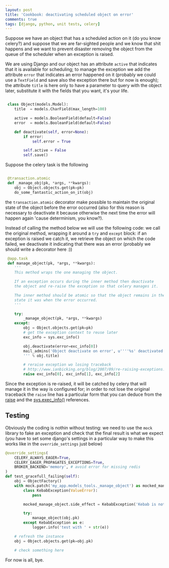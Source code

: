 ```yaml
---
layout: post
title: 'Cookbook: deactivating scheduled object on error'
comments: true
tags: [django, python, unit tests, celery]
---
```

Suppose we have an object that has a scheduled action on it (do you know celery?)
and suppose that we are far-sighted people and we know that shit happens and we 
want to prevent disaster removing the object from the queue of the scheduler when
an exception is raised.

We are using Django and our object has an attribute ``active`` that indicates
that it is available for scheduling; to manage the exception we add the attribute ``error`` that indicates an error happened on it (probably we could use a ``TextField`` and save also the
exception there but for now is enough); the attribute ``title`` is
here only to have a parameter
to query with the object later, substitute it with the fields that you want, it's
your life.

```python

 class Object(models.Model):
    title  = models.CharField(max_length=100)

    active = models.BooleanField(default=False)
    error  = models.BooleanField(default=False)

    def deactivate(self, error=None):
        if error:
            self.error = True

        self.active = False
        self.save()
```

Suppose the celery task is the following

```python

 @transaction.atomic
 def _manage_obj(pk, *args, **kwargs):
    obj = Object.objects.get(pk=pk)
    do_some_fantastic_action_on_it(obj)
```

the ``transaction.atomic`` decorator make possible to maintain the original state
of the object before the error occurred (also for this reason is necessary to deactivate
it because otherwise the next time the error will happen again 'cause determinism, you know?).

Instead of calling the method below we will use the following code: we call
the original method, wrapping it around a ``try`` and ``except`` block: if an
exception is raised we catch it, we retrieve the object on which the code failed,
we deactivate it indicating that there was an error (probably we should write a decorator here :))

```python
 @app.task
 def manage_object(pk, *args, **kwargs):
    '''
    This method wraps the one managing the object.

    If an exception occurs during the inner method then deactivate
    the object and re-raise the exception so that celery manages it.

    The inner method should be atomic so that the object remains in the
    state it was when the error occurred.
    '''

    try:
        _manage_object(pk, *args, **kwargs)
    except:
        obj = Object.objects.get(pk=pk)
        # get the exception context to reuse later
        exc_info = sys.exc_info()

        obj.deactivate(error=exc_info[0])
        mail_admins('Object deactivate on error', u''''%s' deactivated bc an error occurred.
        ''' % obj.title)

        # reraise exception wo losing traceback
        # http://www.ianbicking.org/blog/2007/09/re-raising-exceptions.html
        raise exc_info[0], exc_info[1], exc_info[2]
```

Since the exception is re-raised, it will be catched by celery that will manage it
in the way is configured for; in order to not lose the original traceback the ``raise``
line has a particular form that you can deduce from the [raise](https://docs.python.org/2.7/reference/simple_stmts.html#raise)
and the [sys.exec_info()](https://docs.python.org/2.7/library/sys.html#sys.exc_info>) references.

## Testing

Obviously the coding is nothin without testing: we need to use the ``mock`` library
to fake an exception and check that the final result is what we expect (you have to
set some django's settings in a particular way to make this works like in the
``override_settings`` just below)

```python
@override_settings(
    CELERY_ALWAYS_EAGER=True,
    CELERY_EAGER_PROPAGATES_EXCEPTIONS=True,
    BROKER_BACKEND='memory', # avoid error for missing redis
)
def test_gracefull_failing(self):
    obj = ObjectFactory()
    with mock.patch('my_app.models_tools._manage_object') as mocked_manage_object:
        class KebabException(ValueError):
            pass

        mocked_manage_object.side_effect = KebabException('Kebab is not in the house')

        try:
            manage_object(obj.pk)
        except KebabException as e:
            logger.info('test with ' + str(e))

    # refresh the instance
    obj = Object.objects.get(pk=obj.pk)

    # check something here

```

For now is all, bye.

